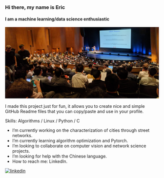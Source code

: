 ### Hi there, my name is Eric
#### I am a machine learning/data science enthusiastic
![I am a machine learning/data science enthusiastic](https://github.com/ericktokuda/ericktokuda/blob/main/img/cvpr2019.jpg)

I made this project just for fun, it allows you to create nice and simple GitHub Readme files that you can copy/paste and use in your profile.

Skills: Algorithms / Linux / Python / C

- I’m currently working on the characterization of cities through street networks. 
- I’m currently learning algorithm optimization and Pytorch. 
- I’m looking to collaborate on computer vision and network science projects. 
- I’m looking for help with the Chinese language. 
- How to reach me: LinkedIn. 


[<img src='https://cdn.jsdelivr.net/npm/simple-icons@3.0.1/icons/linkedin.svg' alt='linkedin' height='40'>](https://www.linkedin.com/in/https://www.linkedin.com/in/tokudaek//)  

